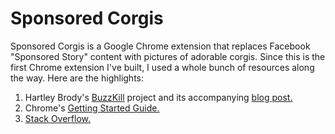 # Sponsored Corgis

Sponsored Corgis is a Google Chrome extension that replaces Facebook "Sponsored Story" content with pictures of adorable corgis. Since this is the first Chrome extension I've built, I used a whole bunch of resources along the way. Here are the highlights:

1. Hartley Brody's [BuzzKill](https://github.com/hartleybrody/buzzkill) project and its accompanying [blog post.](http://blog.hartleybrody.com/chrome-extension/)
2. Chrome's [Getting Started Guide.](https://developer.chrome.com/extensions/getstarted.html)
3. [Stack Overflow.](http://www.stackoverflow.com)
